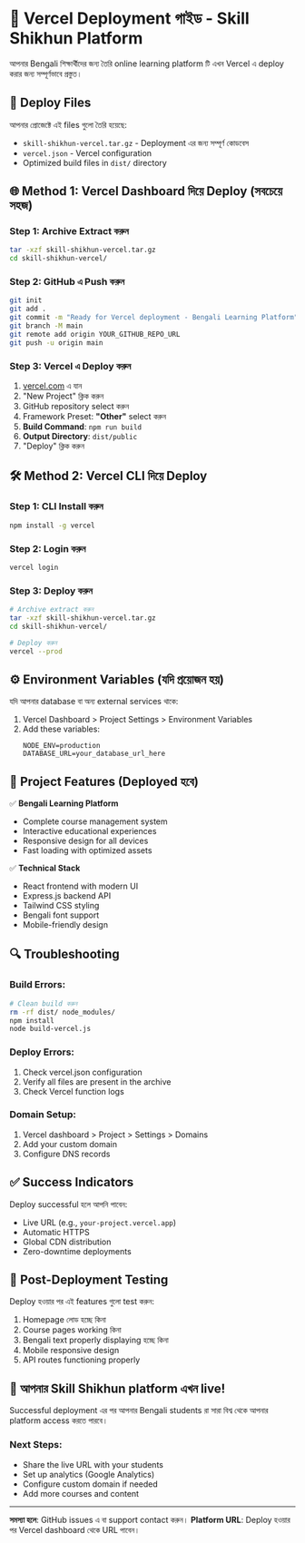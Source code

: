 # 🚀 Vercel Deployment গাইড - Skill Shikhun Platform

আপনার Bengali শিক্ষার্থীদের জন্য তৈরি online learning platform টি এখন Vercel এ deploy করার জন্য সম্পূর্ণভাবে প্রস্তুত।

## 📁 Deploy Files

আপনার প্রোজেক্টে এই files গুলো তৈরি হয়েছে:
- `skill-shikhun-vercel.tar.gz` - Deployment এর জন্য সম্পূর্ণ কোডবেস
- `vercel.json` - Vercel configuration
- Optimized build files in `dist/` directory

## 🌐 Method 1: Vercel Dashboard দিয়ে Deploy (সবচেয়ে সহজ)

### Step 1: Archive Extract করুন
```bash
tar -xzf skill-shikhun-vercel.tar.gz
cd skill-shikhun-vercel/
```

### Step 2: GitHub এ Push করুন
```bash
git init
git add .
git commit -m "Ready for Vercel deployment - Bengali Learning Platform"
git branch -M main
git remote add origin YOUR_GITHUB_REPO_URL
git push -u origin main
```

### Step 3: Vercel এ Deploy করুন
1. [vercel.com](https://vercel.com) এ যান
2. "New Project" ক্লিক করুন
3. GitHub repository select করুন
4. Framework Preset: **"Other"** select করুন
5. **Build Command**: `npm run build`
6. **Output Directory**: `dist/public`
7. "Deploy" ক্লিক করুন

## 🛠️ Method 2: Vercel CLI দিয়ে Deploy

### Step 1: CLI Install করুন
```bash
npm install -g vercel
```

### Step 2: Login করুন
```bash
vercel login
```

### Step 3: Deploy করুন
```bash
# Archive extract করুন
tar -xzf skill-shikhun-vercel.tar.gz
cd skill-shikhun-vercel/

# Deploy করুন
vercel --prod
```

## ⚙️ Environment Variables (যদি প্রয়োজন হয়)

যদি আপনার database বা অন্য external services থাকে:

1. Vercel Dashboard > Project Settings > Environment Variables
2. Add these variables:
   ```
   NODE_ENV=production
   DATABASE_URL=your_database_url_here
   ```

## 🎯 Project Features (Deployed হবে)

✅ **Bengali Learning Platform**
- Complete course management system
- Interactive educational experiences
- Responsive design for all devices
- Fast loading with optimized assets

✅ **Technical Stack**
- React frontend with modern UI
- Express.js backend API
- Tailwind CSS styling
- Bengali font support
- Mobile-friendly design

## 🔍 Troubleshooting

### Build Errors:
```bash
# Clean build করুন
rm -rf dist/ node_modules/
npm install
node build-vercel.js
```

### Deploy Errors:
1. Check vercel.json configuration
2. Verify all files are present in the archive
3. Check Vercel function logs

### Domain Setup:
1. Vercel dashboard > Project > Settings > Domains
2. Add your custom domain
3. Configure DNS records

## ✅ Success Indicators

Deploy successful হলে আপনি পাবেন:
- Live URL (e.g., `your-project.vercel.app`)
- Automatic HTTPS
- Global CDN distribution
- Zero-downtime deployments

## 📱 Post-Deployment Testing

Deploy হওয়ার পর এই features গুলো test করুন:
1. Homepage লোড হচ্ছে কিনা
2. Course pages working কিনা
3. Bengali text properly displaying হচ্ছে কিনা
4. Mobile responsive design
5. API routes functioning properly

## 🎉 আপনার Skill Shikhun platform এখন live!

Successful deployment এর পর আপনার Bengali students রা সারা বিশ্ব থেকে আপনার platform access করতে পারবে।

### Next Steps:
- Share the live URL with your students
- Set up analytics (Google Analytics)
- Configure custom domain if needed
- Add more courses and content

---

**সমস্যা হলে**: GitHub issues এ বা support contact করুন।
**Platform URL**: Deploy হওয়ার পর Vercel dashboard থেকে URL পাবেন।